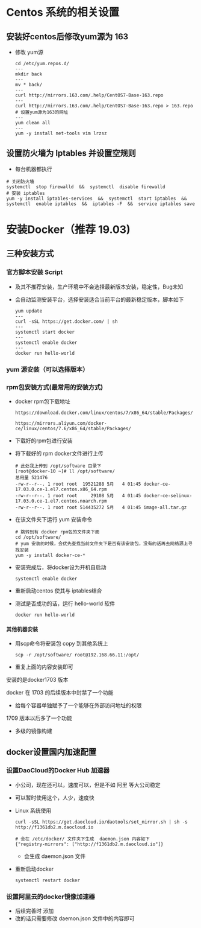 # Centos 系统的相关设置

## 安装好centos后修改yum源为 163

* 修改 yum源

  ```shell
  cd /etc/yum.repos.d/
  ---
  mkdir back
  ---
  mv * back/
  ---
  curl http://mirrors.163.com/.help/CentOS7-Base-163.repo 
  ---
  curl http://mirrors.163.com/.help/CentOS7-Base-163.repo > 163.repo # 设置yum源为163的网址
  --- 
  yum clean all
  ---
  yum -y install net-tools vim lrzsz
  ```



## 设置防火墙为 Iptables 并设置空规则

* 每台机器都执行

```shell
# 关闭防火墙
systemctl  stop firewalld  &&  systemctl  disable firewalld
# 安装 iptables
yum -y install iptables-services  &&  systemctl  start iptables  &&  systemctl  enable iptables  &&  iptables -F  &&  service iptables save
```

# 安装Docker（推荐 19.03)

## 三种安装方式

### 官方脚本安装 Script

* 及其不推荐安装，生产环境中不会选择最新版本安装，稳定性，Bug未知

* 会自动监测安装平台，选择安装适合当前平台的最新稳定版本，脚本如下

  ```shell
  yum update 
  ---
  curl -sSL https://get.docker.com/ | sh
  ---
  systemctl start docker
  ---
  systemctl enable docker
  ---
  docker run hello-world
  ```

### yum 源安装（可以选择版本）



### rpm包安装方式(最常用的安装方式)

* docker rpm包下载地址

  ```http
  https://download.docker.com/linux/centos/7/x86_64/stable/Packages/
  ```

  ```http
  https://mirrors.aliyun.com/docker-ce/linux/centos/7.6/x86_64/stable/Packages/
  ```

  

* 下载好的rpm包进行安装

* 将下载好的 rpm docker文件进行上传

  ```shell
  # 此处我上传到 /opt/software 目录下
  [root@docker-10 ~]# ll /opt/software/
  总用量 521476
  -rw-r--r--. 1 root root  19521288 5月   4 01:45 docker-ce-17.03.0.ce-1.el7.centos.x86_64.rpm
  -rw-r--r--. 1 root root     29108 5月   4 01:45 docker-ce-selinux-17.03.0.ce-1.el7.centos.noarch.rpm
  -rw-r--r--. 1 root root 514435272 5月   4 01:45 image-all.tar.gz
  
  ```

* 在该文件夹下运行 yum 安装命令

  ```shell
  # 跳转到有 docker rpm包的文件夹下面
  cd /opt/software/
  # yum 安装的时候，会优先查找当前文件夹下是否有该安装包，没有的话再去网络源上寻找安装
  yum -y install docker-ce-*
  ```

* 安装完成后，将docker设为开机自启动

  ```shell
  systemctl enable docker
  ```

* 重新启动centos 使其与 iptables结合

* 测试是否成功的话，运行 hello-world 软件

  ```shell
  docker run hello-world
  ```

#### 其他机器安装

* 用scp命令将安装包 copy 到其他系统上

  ```shell
  scp -r /opt/software/ root@192.168.66.11:/opt/
  ```

* 重复上面的内容安装即可

安装的是docker1703 版本

docker 在 1703 的后续版本中封禁了一个功能

* 给每个容器单独赋予了一个能够在外部访问地址的权限

1709 版本以后多了一个功能

* 多级的镜像构建



## docker设置国内加速配置

### 设置DaoCloud的Docker Hub 加速器

* 小公司，现在还可以，速度可以，但是不如 阿里 等大公司稳定

* 可以暂时使用这个，人少，速度快

* Linux 系统使用

  ```shell
  curl -sSL https://get.daocloud.io/daotools/set_mirror.sh | sh -s http://f1361db2.m.daocloud.io
  
  # 会在 /etc/docker/ 文件夹下生成  daemon.json 内容如下
  {"registry-mirrors": ["http://f1361db2.m.daocloud.io"]}
  ```

  * 会生成  daemon.json 文件

* 重新启动docker

  ```shell
  systemctl restart docker
  ```

  

### 设置阿里云的docker镜像加速器

* 后续完善时 添加
* 改的话只需要修改 daemon.json 文件中的内容即可